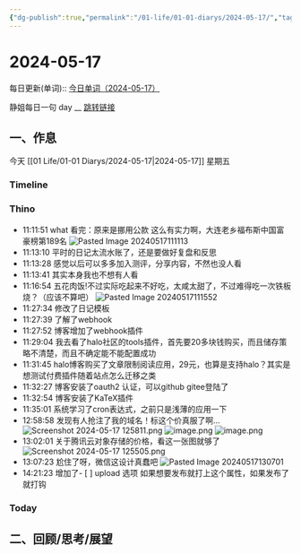 ```yaml
---
{"dg-publish":true,"permalink":"/01-life/01-01-diarys/2024-05-17/","tags":["Diary","10k原创"]}
---
```



# 2024-05-17
每日更新(单词)::
[今日单词（2024-05-17）](https://www.123pan.com/s/FckCjv-cjUUA.html)

静姐每日一句 day __
[跳转链接](https://www.123pan.com/FileView?fileId=5435933&shareKey=FckCjv-cjUUA&sharePwd=)


## 一、作息
今天 [[01 Life/01-01 Diarys/2024-05-17\|2024-05-17]] 星期五

### Timeline

### Thino
- 11:11:51 
	what
	看完：原来是挪用公款
	这么有实力啊，大连老乡福布斯中国富豪榜第189名
	![Pasted Image 20240517111113](https://pic.60004000.xyz/2024/05/7cfcf4b9e79f40c4be9a40282765ac09.jpeg) 
- 11:13:10 平时的日记太流水账了，还是要做好复盘和反思 
- 11:13:28 感觉以后可以多多加入测评，分享内容，不然也没人看 
- 11:13:41 其实本身我也不想有人看 
- 11:16:54 
	五花肉饭!不过实际吃起来不好吃，太咸太甜了，不过难得吃一次铁板烧？（应该不算吧）
	![Pasted Image 20240517111552](https://pic.60004000.xyz/2024/05/8d4d0cb32f391f0d931daaf6616f2abf.jpeg)
- 11:27:34 修改了日记模板 
- 11:27:39 了解了webhook 
- 11:27:52 博客增加了webhook插件 
- 11:29:04 我去看了halo社区的tools插件，首先要20多块钱购买，而且储存策略不清楚，而且不确定能不能配置成功 
- 11:31:45 halo博客购买了文章限制阅读应用，29元，也算是支持halo？其实是想测试付费插件随着站点怎么迁移之类 
- 11:32:27 博客安装了oauth2 认证，可以github gitee登陆了 
- 11:32:54 博客安装了KaTeX插件 
- 11:35:01 系统学习了cron表达式，之前只是浅薄的应用一下 
- 12:58:58 
	发现有人抢注了我的域名！标这个价真服了啊...
	  ![Screenshot 2024-05-17 125811.png](https://pic.60004000.xyz/2024/05/c22731c85500900de3e6ec7a8a52de28.png)
	  ![image.png](https://pic.60004000.xyz/2024/05/5aaaec93df73efe55466565c58f860b1.png)
	  ![image.png](https://pic.60004000.xyz/2024/05/33aa8941ced6515fb84bded6a8602af6.png)
- 13:02:01
	关于腾讯云对象存储的价格，看这一张图就够了
	![Screenshot 2024-05-17 125505.png](https://pic.60004000.xyz/2024/05/7d257bb06286e465261dcae0f9ebf42a.png)
- 13:07:23 
	尬住了呀，微信这设计真蠢吧
	![Pasted Image 20240517130701](https://pic.60004000.xyz/2024/05/f7cc905062c9d1ec6f3450696c0caf5c.jpeg) 
- 14:21:23 
	增加了- [ ] upload 选项
	如果想要发布就打上这个属性，如果发布了就打钩
	 


### Today



## 二、回顾/思考/展望







